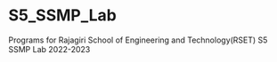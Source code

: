 # S5_SSMP_Lab
Programs for Rajagiri School of Engineering and Technology(RSET) S5 SSMP Lab 2022-2023

